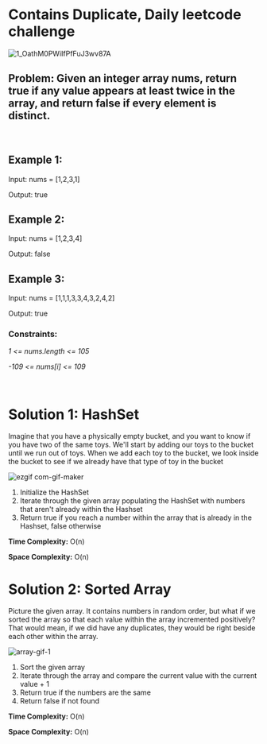 <h1>Contains Duplicate, Daily leetcode challenge</h1>

![1_OathM0PWiIfPfFuJ3wv87A](https://github.com/albrran/Contains-Duplicate-Leetcode-challenge/assets/120284166/57bb7217-6e14-4042-917e-4acc23d05b91)
<br>
<h2>Problem: Given an integer array nums, return true if any value appears at least twice in the array, and return false if every element is distinct.</h2>
<br>
    <h2>Example 1:</h2>
    <p>Input: nums = [1,2,3,1]</p>
    <p>Output: true</p>
    <h2>Example 2:</h2>
    <p>Input: nums = [1,2,3,4]</p>
    <p>Output: false</p>
    <h2>Example 3:</h2>
    <p>Input: nums = [1,1,1,3,3,4,3,2,4,2]</p>
    <p>Output: true</p>
    <h3>Constraints:</h3>
    <p><i>1 <= nums.length <= 105</i></p>
    <p><i>-109 <= nums[i] <= 109</i></p>
      <br>
<h1>Solution 1: HashSet</h1>
<p>Imagine that you have a physically empty bucket, and you want to know if you have two of the same toys. We'll start by adding our toys to the bucket until we run out of toys. When we add each toy to the bucket, we look inside the bucket to see if we already have that type of toy in the bucket</p>
        
![ezgif com-gif-maker](https://github.com/albrran/Contains-Duplicate-Leetcode-challenge/assets/120284166/da856e13-3b58-451f-adc4-e82962555447)
<ol>
    <li>Initialize the HashSet</li>
    <li>Iterate through the given array populating the HashSet with numbers that aren't already within the Hashset</li>
    <li>Return true if you reach a number within the array that is already in the Hashset, false otherwise</li>
</ol>
<p><b>Time Complexity:</b> O(n)</p>
<p><b>Space Complexity:</b> O(n)</p>

<h1>Solution 2: Sorted Array</h1>
<p>Picture the given array. It contains numbers in random order, but what if we sorted the array so that each value within the array incremented positively? That would mean, if we did have any duplicates, they would be right beside each other within the array. </p>

![array-gif-1](https://github.com/albrran/Contains-Duplicate-Leetcode-challenge/assets/120284166/2b9464ca-458f-41c4-8349-0e8aee8e8f89)

<ol>
    <li>Sort the given array</li>
    <li>Iterate through the array and compare the current value with the current value + 1</li>
    <li>Return true if the numbers are the same</li>
    <li>Return false if not found</li>
</ol>
<p><b>Time Complexity:</b> O(n)</p>
<p><b>Space Complexity:</b> O(n)</p>

